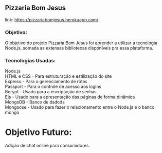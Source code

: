 ## Pizzaria Bom Jesus
link: https://pizzariabomjesus.herokuapp.com/
### Objetivo:
O objetivo do projeto Pizzaria Bom Jesus foi aprender a utilizar a tecnologia Node.js, somada as extensas bibliotecas disponíveis pra essa plataforma.

### Tecnologias Usadas:
Node.js<br>
HTML e CSS - Para estruturação e estilização do site<br>
Express - Para o gerenciamento de rotas<br>
Passport - Para o controle de acesso aos logins<br>
Bcrypt - Usado para a encriptação de senhas<br>
Ejs - Usado para a apresentação das páginas de forma dinâmica<br>
MongoDB - Banco de dadods<br>
Mongoose - Usado para fazer o relacionamento entre o Node.js e o banco mongo<br>

# Objetivo Futuro:
Adição de chat online para consumidores.
